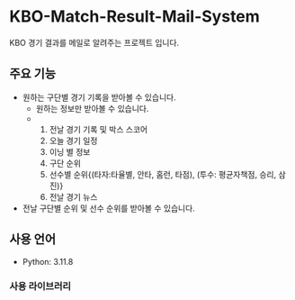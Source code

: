 # KBO-Match-Result-Mail-System
KBO 경기 결과를 메일로 알려주는 프로젝트 입니다.

## 주요 기능
- 원하는 구단별 경기 기록을 받아볼 수 있습니다.
  - 원하는 정보만 받아볼 수 있습니다.
  - 1. 전날 경기 기록 및 박스 스코어
    2. 오늘 경기 일정
    3. 이닝 별 정보
    4. 구단 순위
    5. 선수별 순위{(타자:타율별, 안타, 홈런, 타점), (투수: 평균자책점, 승리, 삼진)}
    6. 전날 경기 뉴스
- 전날 구단별 순위 및 선수 순위를 받아볼 수 있습니다. 


## 사용 언어
- Python: 3.11.8

### 사용 라이브러리



